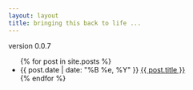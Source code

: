 ```yaml
---
layout: layout
title: bringing this back to life ...
---
```


<div class="content">
<div>version 0.0.7</div>
  <div class="related">
    <ul>
      {% for post in site.posts %}
      <li>
	<span>{{ post.date | date: "%B %e, %Y" }}</span> <a href="{{ post.url | prepend:'' }}">{{ post.title }}</a>
      </li>
      {% endfor %}
    </ul>
  </div>
</div>

